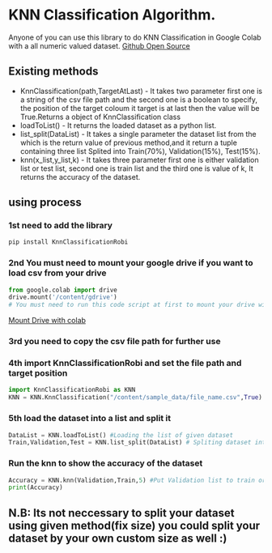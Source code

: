 # KNN Classification Algorithm.
Anyone of you can use this library to do KNN Classification in Google Colab
with a all numeric valued dataset.
[Github Open Source](https://github.com/Mrrobi/python/packages/knnClassification)

## Existing methods
* KnnClassification(path,TargetAtLast) - It takes two parameter first one is a string of the csv file path and the second one is a boolean to specify, the position of the target coloum it target is at last then the value will be True.Returns a object of KnnClassification class
* loadToList() - It returns the loaded dataset as a python list.
* list_split(DataList) - It takes a single parameter the dataset list from the which is the return value of previous method,and it return a tuple containing three list Splited into Train(70%), Validation(15%), Test(15%).
* knn(x_list,y_list,k) - It takes three parameter first one is either validation list or test list, second one is train list and the third one is value of k, It returns the accuracy of the dataset.


## using process

### 1st need to add the library
```python
pip install KnnClassificationRobi
```
### 2nd You must need to mount your google drive if you want to load csv from your drive
```python
from google.colab import drive
drive.mount('/content/gdrive')
# You must need to run this code script at first to mount your drive with colab 
```
[Mount Drive with colab](https://colab.research.google.com/notebooks/io.ipynb)

### 3rd you need to copy the csv file path for further use

### 4th import KnnClassificationRobi and set the file path and target position
```python
import KnnClassificationRobi as KNN
KNN = KNN.KnnClassification("/content/sample_data/file_name.csv",True) #set path
```
### 5th load the dataset into a list and split it 
```python
DataList = KNN.loadToList() #Loading the list of given dataset
Train,Validation,Test = KNN.list_split(DataList) # Spliting dataset into three
```
### Run the knn to show the accuracy of the dataset 
```python
Accuracy = KNN.knn(Validation,Train,5) #Put Validation list to train or put test list to test.(here k=5)
print(Accuracy)
```

## N.B: Its not neccessary to split your dataset using given method(fix size) you could split your dataset by your own custom size as well :) 


